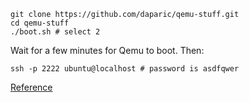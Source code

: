 ```
git clone https://github.com/daparic/qemu-stuff.git
cd qemu-stuff
./boot.sh # select 2
```
Wait for a few minutes for Qemu to boot. Then:
```
ssh -p 2222 ubuntu@localhost # password is asdfqwer
```

[Reference](https://gist.github.com/billti/d904fd6124bf6f10ba2c1e3736f0f0f7)
